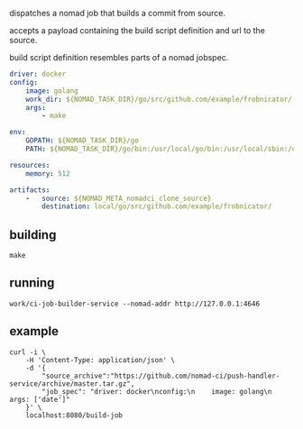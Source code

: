 dispatches a nomad job that builds a commit from source. 

accepts a payload containing the build script definition and url to the source.

build script definition resembles parts of a nomad jobspec.

```yaml
driver: docker
config:
    image: golang
    work_dir: ${NOMAD_TASK_DIR}/go/src/github.com/example/frobnicator/
    args:
        - make

env:
    GOPATH: ${NOMAD_TASK_DIR}/go
    PATH: ${NOMAD_TASK_DIR}/go/bin:/usr/local/go/bin:/usr/local/sbin:/usr/local/bin:/usr/sbin:/usr/bin:/sbin:/bin

resources:
    memory: 512

artifacts:
    -   source: ${NOMAD_META_nomadci_clone_source}
        destination: local/go/src/github.com/example/frobnicator/
```

## building

    make

## running

    work/ci-job-builder-service --nomad-addr http://127.0.0.1:4646

## example

    curl -i \
        -H 'Content-Type: application/json' \
        -d '{
            "source_archive":"https://github.com/nomad-ci/push-handler-service/archive/master.tar.gz",
            "job_spec": "driver: docker\nconfig:\n    image: golang\n    args: ['date']"
        }' \
        localhost:8080/build-job
